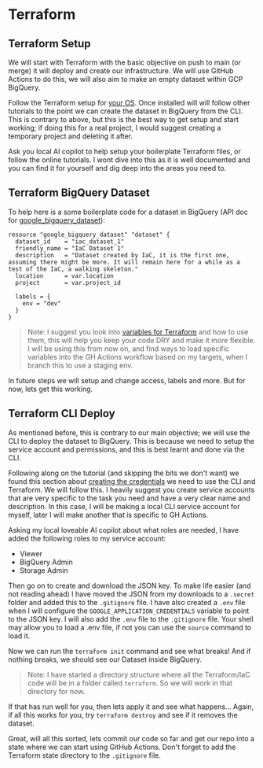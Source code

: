 # Terraform

## Terraform Setup

We will start with Terraform with the basic objective on push to main (or merge) it will deploy and create our infrastructure. We will use GitHub Actions to do this, we will also aim to make an empty dataset within GCP BigQuery.

Follow the Terraform setup for [your OS](https://developer.hashicorp.com/terraform/tutorials/gcp-get-started/install-cli?in=terraform%2Fgcp-get-started). Once installed will will follow other tutorials to the point we can create the dataset in BigQuery from the CLI. This is contrary to above, but this is the best way to get setup and start working; if doing this for a real project, I would suggest creating a temporary project and deleting it after.

Ask you local AI copilot to help setup your boilerplate Terraform files, or follow the online tutorials. I wont dive into this as it is well documented and you can find it for yourself and dig deep into the areas you need to.

## Terraform BigQuery Dataset

To help here is a some boilerplate code for a dataset in BigQuery (API doc for [google_bigquery_dataset](https://registry.terraform.io/providers/hashicorp/google/latest/docs/resources/bigquery_dataset)):

```hcl
resource "google_bigquery_dataset" "dataset" {
  dataset_id    = "iac_dataset_1"
  friendly_name = "IaC Dataset 1"
  description   = "Dataset created by IaC, it is the first one, assuming there might be more. It will remain here for a while as a test of the IaC, a walking skeleton."
  location      = var.location
  project       = var.project_id

  labels = {
    env = "dev"
  }
}
```

> Note: I suggest you look into [variables for Terraform](https://developer.hashicorp.com/terraform/language/values/variables) and how to use them, this will help you keep your code DRY and make it more flexible. I will be using this from now on, and find ways to load specific variables into the GH Actions workflow based on my targets, when I branch this to use a staging env.

In future steps we will setup and change access, labels and more. But for now, lets get this working.

## Terraform CLI Deploy

As mentioned before, this is contrary to our main objective; we will use the CLI to deploy the dataset to BigQuery. This is because we need to setup the service account and permissions, and this is best learnt and done via the CLI.

Following along on the tutorial (and skipping the bits we don't want) we found this section about [creating the credentials](https://registry.terraform.io/providers/hashicorp/google/latest/docs/guides/getting_started#adding-credentials) we need to use the CLI and Terraform. We will follow this. I heavily suggest you create service accounts that are very specific to the task you need and have a very clear name and description. In this case, I will be making a local CLI service account for myself, later I will make another that is specific to GH Actions.

Asking my local loveable AI copilot about what roles are needed, I have added the following roles to my service account:

* Viewer
* BigQuery Admin
* Storage Admin

Then go on to create and download the JSON key. To make life easier (and not reading ahead) I have moved the JSON from my downloads to a `.secret` folder and added this to the `.gitignore` file. I have also created a `.env` file when I will configure the `GOOGLE_APPLICATION_CREDENTIALS` variable to point to the JSON key. I will also add the `.env` file to the `.gitignore` file. Your shell may allow you to load a .env file, if not you can use the `source` command to load it.

Now we can run the `terraform init` command and see what breaks! And if nothing breaks, we should see our Dataset inside BigQuery.

> Note: I have started a directory structure where all the Terraform/IaC code will be in a folder called `terraform`. So we will work in that directory for now.

If that has run well for you, then lets apply it and see what happens...
Again, if all this works for you, try `terraform destroy` and see if it removes the dataset.

Great, will all this sorted, lets commit our code so far and get our repo into a state where we can start using GitHub Actions. Don't forget to add the Terraform state directory to the `.gitignore` file.
